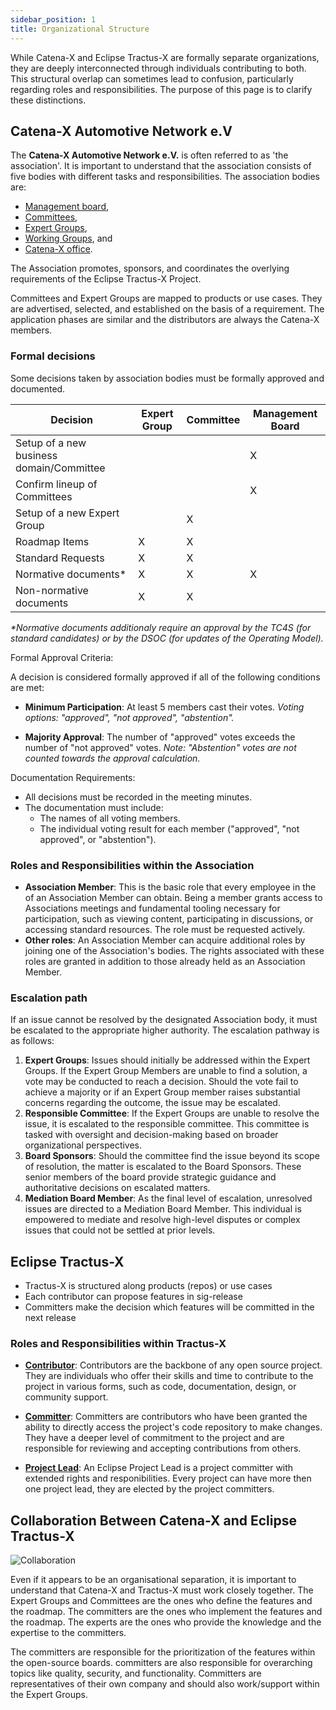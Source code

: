 ```yaml
---
sidebar_position: 1
title: Organizational Structure
---
```


While Catena-X and Eclipse Tractus-X are formally separate organizations, they are deeply interconnected through individuals contributing to both. This structural overlap can sometimes lead to confusion, particularly regarding roles and responsibilities. The purpose of this page is to clarify these distinctions.

## Catena-X Automotive Network e.V

The **Catena-X Automotive Network e.V.** is often referred to as 'the association'. It is important to understand that the association consists of five bodies with different tasks and responsibilities. The association bodies are:

- [Management board](./management-board.md),
- [Committees](committee.md),
- [Expert Groups](./expert-group.md),
- [Working Groups](working-groups.md), and
- [Catena-X office](./catena-x-office.md).

The Association promotes, sponsors, and coordinates the overlying requirements of the Eclipse Tractus-X Project.

Committees and Expert Groups are mapped to products or use cases. They are advertised, selected, and established on the basis of a requirement. The application phases are similar and the distributors are always the Catena-X members.

### Formal decisions

Some decisions taken by association bodies must be formally approved and documented.

|   Decision                               |   Expert Group    |   Committee   |   Management Board    |
|---                                        |---                |---            |---                    |
|Setup of a new business domain/Committee   |                   |               |X                      |
|Confirm lineup of Committees               |                   |               |X                      |
|Setup of a new Expert Group                |                   |X              |                       |
|Roadmap Items                              |X                  |X              |                       |
|Standard Requests                          |X                  |X              |                       |
|Normative documents*                       |X                  |X              |X                      |
|Non-normative documents                    |X                  |X              |                       |

*\*Normative documents additionaly require an approval by the TC4S (for standard candidates) or by the DSOC (for updates of the Operating Model).*

Formal Approval Criteria:

A decision is considered formally approved if all of the following conditions are met:

- **Minimum Participation**: At least 5 members cast their votes. *Voting options: "approved", "not approved", "abstention".*

- **Majority Approval**: The number of "approved" votes exceeds the number of "not approved" votes. *Note: "Abstention" votes are not counted towards the approval calculation.*

Documentation Requirements:

- All decisions must be recorded in the meeting minutes.
- The documentation must include:
  - The names of all voting members.
  - The individual voting result for each member ("approved", "not approved", or "abstention").

### Roles and Responsibilities within the Association

- **Association Member**: This is the basic role that every employee in the of an Association Member can obtain. Being a member grants access to Associations meetings and fundamental tooling necessary for participation, such as viewing content, participating in discussions, or accessing standard resources. The role must be requested actively.
- **Other roles**: An Association Member can acquire additional roles by joining one of the Association's bodies. The rights associated with these roles are granted in addition to those already held as an Association Member.

### Escalation path

If an issue cannot be resolved by the designated Association body, it must be escalated to the appropriate higher authority. The escalation pathway is as follows:

1. **Expert Groups**: Issues should initially be addressed within the Expert Groups. If the Expert Group Members are unable to find a solution, a vote may be conducted to reach a decision. Should the vote fail to achieve a majority or if an Expert Group member raises substantial concerns regarding the outcome, the issue may be escalated.
2. **Responsible Committee**: If the Expert Groups are unable to resolve the issue, it is escalated to the responsible committee. This committee is tasked with oversight and decision-making based on broader organizational perspectives.
3. **Board Sponsors**: Should the committee find the issue beyond its scope of resolution, the matter is escalated to the Board Sponsors. These senior members of the board provide strategic guidance and authoritative decisions on escalated matters.
4. **Mediation Board Member**: As the final level of escalation, unresolved issues are directed to a Mediation Board Member. This individual is empowered to mediate and resolve high-level disputes or complex issues that could not be settled at prior levels.

<!--## DACI matrix for association bodies

- *Driver* (**D**): A single driver of overall project like the person steering a car.
- *Approver* (**A**): One or more approvers who make most project decisions, and are responsible if it fails.
- *Contributor* (**C**): Are the worker-bees who are responsible for deliverables; and with whom there is two-way communication.
- *Informed* (**I**): Those who are impacted by the project and are provided status and informed of decisions; and with whom there is one-way communication.

|  |  | Management board |  | Committee |  |  | Expert Group |  | [Catena-X office](catena-x-office.md) |
|---|---|---|---|---|---|---|---|---|---|
|  |  | Member | [Sponsor](management-board.md#board-sponsor) | [Lead](committee.md#lead-and-co-lead) | Member | [Mentor](committee.md#mentor-for-expert-groups-optional) | Lead | Member |  |
| Strategy | [Develop and maintain the Association strategy](management-board.md#association-strategy) | A | D | I |  |  | I |  | |
|  | [Develop and maintain the business domain strategy](committee.md#business-domain-strategy) | I | A | D | C |  | I | I | |
|  | [Develop and maintain a strategy on functional level](expert-group.md#functional-level-strategy)  |  | I | A |  | C | D | C | |
| Mgmt. of association bodies | Setup Committees | D, A |  |  |  |  |  |  | C |
|  | Close Committees | A | D | C | I |  |  |  |  |
|  | Setup Expert Groups |  | I | A | A | D |  |  | |
|  | [Close Expert Groups](expert-group.md#closing-of-expert-groups) |  | I | A |  | D | A | A | |
| Development | Propose new feature requests |  |  | C  | C | C | A | D |  |
|  | Approve features requests) |  |  |  | I | I | D | A,C |  |
|  | Track the progress of the feature) |  |  |  | I | I | D | A,C |  |
|  | Test and Feedback of the delivered feature) |  |  |  | I | I | D | A,C |  |
| Promote | [Promote use cases](committee.md#communication) | C | C |  | D | A |  |  | C |

The DACI should provide an overview of the tasks the Association bodies are engaging in. Each individual in the management board, a committee or an expert group is at least a "member". If one takes over additional roles, *e.g.*, as "Lead", the responsibilities of that role are added to those as member. In detail, the responsibilities for specific individual aspects may differ slightly (but always in alignment with this overarching DACI.-->

## Eclipse Tractus-X

- Tractus-X is structured along products (repos) or use cases
- Each contributor can propose features in sig-release
- Committers make the decision which features will be committed in the next release

### Roles and Responsibilities within Tractus-X

- [**Contributor**](https://eclipse-tractusx.github.io/docs/oss/contributor-committer/#contributor): Contributors are the backbone of any open source project. They are individuals who offer their skills and time to contribute to the project in various forms, such as code, documentation, design, or community support.

- [**Committer**](https://eclipse-tractusx.github.io/docs/oss/contributor-committer/#committer): Committers are contributors who have been granted the ability to directly access the project's code repository to make changes. They have a deeper level of commitment to the project and are responsible for reviewing and accepting contributions from others.

- [**Project Lead**](https://eclipse-tractusx.github.io/docs/oss/contributor-committer/#project-lead): An Eclipse Project Lead is a project committer with extended rights and responibilities. Every project can have more then one project lead, they are elected by the project committers.

## Collaboration Between Catena-X and Eclipse Tractus-X

![Collaboration](./assets/expert-group-experts-committers.drawio.svg)

Even if it appears to be an organisational separation, it is important to understand that Catena-X and Tractus-X must work closely together. The Expert Groups and Committees are the ones who define the features and the roadmap. The committers are the ones who implement the features and the roadmap. The experts are the ones who provide the knowledge and the expertise to the committers.

The committers are responsible for the prioritization of the features within the open-source boards. committers are also responsible for overarching topics like quality, security, and functionality. Committers are representatives of their own company and should also work/support within the Expert Groups.
